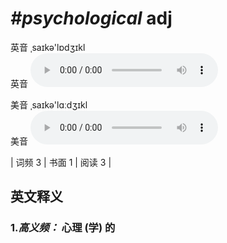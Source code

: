 # ***\#psychological*** adj
英音 ˌsaɪkə'lɒdʒɪkl  
英音
<audio src="./media/psychological-B.aac" controls="controls"></audio>

美音 ˌsaɪkə'lɑːdʒɪkl  
美音
<audio src="./media/psychological.aac" controls="controls"></audio>



| 词频 3 | 书面 1 | 阅读 3 |  

英文释义
---
### 1.*高义频：* **心理 (学) 的**  


